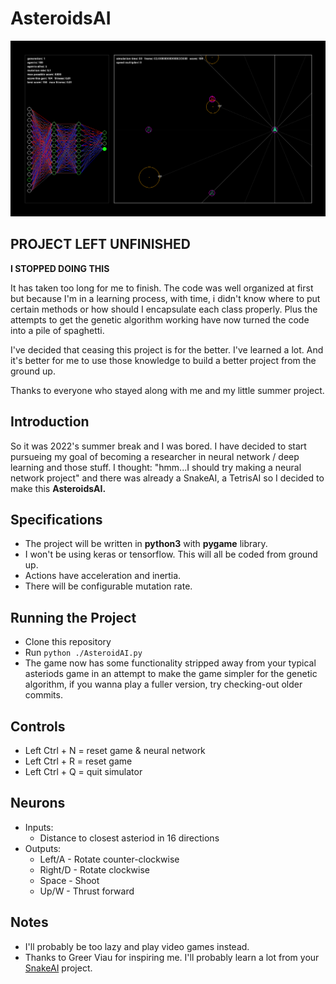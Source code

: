 # AsteroidsAI

![preview of the program](readme/AsteroidAI.png)

## PROJECT LEFT UNFINISHED
**I STOPPED DOING THIS**

It has taken too long for me to finish. The code was well organized at first but because I'm in a learning process, with time, i didn't know where to put certain methods or how should I encapsulate each class properly. Plus the attempts to get the genetic algorithm working have now turned the code into a pile of spaghetti.

I've decided that ceasing this project is for the better. I've learned a lot. And it's better for me to use those knowledge to build a better project from the ground up.

Thanks to everyone who stayed along with me and my little summer project.

## Introduction

So it was 2022's summer break and I was bored. I have decided to start pursueing my goal of becoming a researcher in neural network / deep learning and those stuff. I thought: "hmm...I should try making a neural network project" and there was already a SnakeAI, a TetrisAI so I decided to make this **AsteroidsAI.** 

## Specifications
* The project will be written in **python3** with **pygame** library. 
* I won't be using keras or tensorflow. This will all be coded from ground up.
* Actions have acceleration and inertia.
* There will be configurable mutation rate.

## Running the Project
* Clone this repository
* Run `python ./AsteroidAI.py`
* The game now has some functionality stripped away from your typical asteriods game in an attempt to make the game simpler for the genetic algorithm, if you wanna play a fuller version, try checking-out older commits.

## Controls
* Left Ctrl + N = reset game & neural network
* Left Ctrl + R = reset game
* Left Ctrl + Q = quit simulator

## Neurons
* Inputs:
    * Distance to closest asteriod in 16 directions
* Outputs:
    * Left/A - Rotate counter-clockwise
    * Right/D - Rotate clockwise
    * Space - Shoot
    * Up/W - Thrust forward


## Notes
* I'll probably be too lazy and play video games instead.
* Thanks to Greer Viau for inspiring me. I'll probably learn a lot from your [SnakeAI](https://github.com/greerviau/SnakeAI) project.
